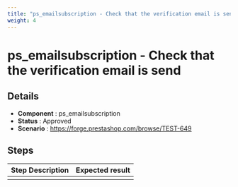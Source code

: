 ```yaml
---
title: "ps_emailsubscription - Check that the verification email is send"
weight: 4
---
```


# ps_emailsubscription - Check that the verification email is send
## Details
* **Component** : ps_emailsubscription
* **Status** : Approved
* **Scenario** : https://forge.prestashop.com/browse/TEST-649

## Steps
| Step Description | Expected result |
| ----- | ----- |
|  |  |